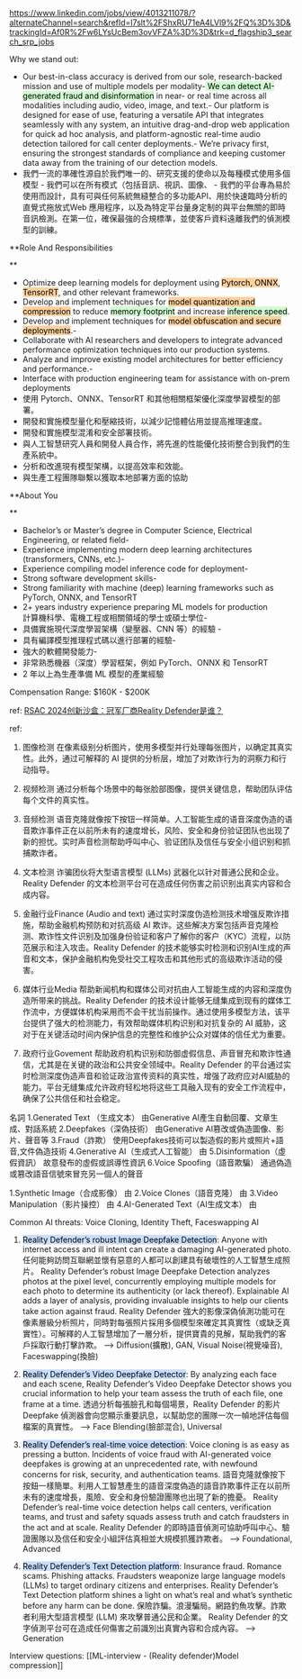 
https://www.linkedin.com/jobs/view/4013211078/?alternateChannel=search&refId=l7slt%2FShxRU71eA4LVl9%2FQ%3D%3D&trackingId=Af0R%2Fw6LYsUcBem3ovVFZA%3D%3D&trk=d_flagship3_search_srp_jobs

Why we stand out:  
  

- Our best-in-class accuracy is derived from our sole, research-backed mission and use of multiple models per modality-<mark style="background: #BBFABBA6;"> We can detect AI-generated fraud and disinformation</mark> in near- or real time across all modalities including audio, video, image, and text.- Our platform is designed for ease of use, featuring a versatile API that integrates seamlessly with any system, an intuitive drag-and-drop web application for quick ad hoc analysis, and platform-agnostic real-time audio detection tailored for call center deployments.- We’re privacy first, ensuring the strongest standards of compliance and keeping customer data away from the training of our detection models.  
- 我們一流的準確性源自於我們唯一的、研究支援的使命以及每種模式使用多個模型 - 我們可以在所有模式（包括音訊、視訊、圖像、 - 我們的平台專為易於使用而設計，具有可與任何系統無縫整合的多功能API、用於快速臨時分析的直覺式拖放式Web 應用程序，以及為特定平台量身定制的與平台無關的即時音訊檢測。在第一位，確保最強的合規標準，並使客戶資料遠離我們的偵測模型的訓練。

**Role And Responsibilities  
  
**

- Optimize deep learning models for deployment using <mark style="background: #FFB86CA6;">Pytorch, ONNX</mark>, <mark style="background: #FFB86CA6;">TensorRT</mark>, and other relevant frameworks.
- Develop and implement techniques for <mark style="background: #FFB86CA6;">model quantization and compression</mark> to reduce <mark style="background: #BBFABBA6;">memory footprint</mark> and increase <mark style="background: #BBFABBA6;">inference speed</mark>.
- Develop and implement techniques for <mark style="background: #FFB86CA6;">model obfuscation and secure deployments</mark>.- 
- Collaborate with AI researchers and developers to integrate advanced performance optimization techniques into our production systems.
- Analyze and improve existing model architectures for better efficiency and performance.- 
- Interface with production engineering team for assistance with on-prem deployments  
- 使用 Pytorch、ONNX、TensorRT 和其他相關框架優化深度學習模型的部署。
- 開發和實施模型量化和壓縮技術，以減少記憶體佔用並提高推理速度。
- 開發和實施模型混淆和安全部署技術。
- 與人工智慧研究人員和開發人員合作，將先進的性能優化技術整合到我們的生產系統中。
- 分析和改進現有模型架構，以提高效率和效能。
- 與生產工程團隊聯繫以獲取本地部署方面的協助
    
**About You  
  
**
- Bachelor’s or Master’s degree in Computer Science, Electrical Engineering, or related field- 
- Experience implementing modern deep learning architectures (transformers, CNNs, etc.)- 
- Experience compiling model inference code for deployment- 
- Strong software development skills- 
- Strong familiarity with machine (deep) learning frameworks such as PyTorch, ONNX, and TensorRT
- 2+ years industry experience preparing ML models for production  
	計算機科學、電機工程或相關領域的學士或碩士學位-
- 具備實施現代深度學習架構（變壓器、CNN 等）的經驗 -
- 具有編譯模型推理程式碼以進行部署的經驗-
- 強大的軟體開發能力-
- 非常熟悉機器（深度）學習框架，例如 PyTorch、ONNX 和 TensorRT
- 2 年以上為生產準備 ML 模型的產業經驗
    

Compensation Range: $160K - $200K

ref: [RSAC 2024创新沙盒：冠军厂商Reality Defender是谁？](https://www.secrss.com/articles/65863)

ref: 



1. 图像检测
在像素级别分析图片，使用多模型并行处理每张图片，以确定其真实性。此外，通过可解释的 AI 提供的分析层，增加了对欺诈行为的洞察力和行动指导。

2. 视频检测
通过分析每个场景中的每张脸部图像，提供关键信息，帮助团队评估每个文件的真实性。

3. 音频检测
语音克隆就像按下按钮一样简单。人工智能生成的语音深度伪造的语音欺诈事件正在以前所未有的速度增长，风险、安全和身份验证团队也出现了新的担忧。实时声音检测帮助呼叫中心、验证团队及信任与安全小组识别和抓捕欺诈者。

4. 文本检测
诈骗团伙将大型语言模型 (LLMs) 武器化以针对普通公民和企业。Reality Defender 的文本检测平台可在造成任何伤害之前识别出真实内容和合成内容。

1. 金融行业Finance (Audio and text)
通过实时深度伪造检测技术增强反欺诈措施，帮助金融机构预防和对抗高级 AI 欺诈。这些解决方案包括声音克隆检测、欺诈性文件识别及加强身份验证和客户了解你的客户（KYC）流程，以防范展示和注入攻击。Reality Defender 的技术能够实时检测和识别AI生成的声音和文本，保护金融机构免受社交工程攻击和其他形式的高级欺诈活动的侵害。

2. 媒体行业Media
帮助新闻机构和媒体公司对抗由人工智能生成的内容和深度伪造所带来的挑战。Reality Defender 的技术设计能够无缝集成到现有的媒体工作流中，方便媒体机构采用而不会干扰当前操作。通过使用多模型方法，该平台提供了强大的检测能力，有效帮助媒体机构识别和对抗复杂的 AI 威胁，这对于在关键活动时间内保护信息的完整性和维护公众对媒体的信任尤为重要。

3. 政府行业Govement
帮助政府机构识别和防御虚假信息、声音冒充和欺诈性通信，尤其是在关键的政治和公共安全领域中。Reality Defender 的平台通过实时检测深度伪造声音和验证政治宣传资料的真实性，增强了政府应对AI威胁的能力。平台无缝集成允许政府轻松地将这些工具融入现有的安全工作流程中，确保了公共信任和社会稳定。

名詞
1.Generated Text （生成文本）
	由Generative AI產生自動回覆、文章生成、對話系統
2.Deepfakes（深偽技術）
	由Generative AI篡改或偽造圖像、影片、聲音等
3.Fraud（詐欺）
	使用Deepfakes技術可以製造假的影片或照片+語音,文件偽造技術
4.Generative AI（生成式人工智能）
	由
5.Disinformation（虛假資訊）
	故意發布的虛假或誤導性資訊
6.Voice Spoofing（語音欺騙）
	通過偽造或篡改語音信號來冒充另一個人的聲音

1.Synthetic Image（合成影像）
	由
2.Voice Clones（語音克隆）
	由
3.Video Manipulation（影片操控）
	由
4.AI-Generated Text（AI生成文本）
	由

Common AI threats: Voice Cloning, Identity Theft, Faceswapping AI

1. <mark style="background: #ADCCFFA6;">Reality Defender’s robust Image Deepfake Detection</mark>:
Anyone with internet access and ill intent can create a damaging AI-generated photo. 任何能夠訪問互聯網並懷有惡意的人都可以創建具有破壞性的人工智慧生成照片。
Reality Defender’s robust Image Deepfake Detection analyzes photos at the pixel level, concurrently employing multiple models for each photo to determine its authenticity (or lack thereof). Explainable AI adds a layer of analysis, providing invaluable insights to help our clients take action against fraud. Reality Defender 強大的影像深偽偵測功能可在像素層級分析照片，同時對每張照片採用多個模型來確定其真實性（或缺乏真實性）。可解釋的人工智慧增加了一層分析，提供寶貴的見解，幫助我們的客戶採取行動打擊詐欺。
--> Diffusion(擴散), GAN, Visual Noise(視覺噪音), Faceswapping(換臉)

2. <mark style="background: #ADCCFFA6;">Reality Defender’s Video Deepfake Detector</mark>:
By analyzing each face and each scene, Reality Defender’s Video Deepfake Detector shows you crucial information to help your team assess the truth of each file, one frame at a time. 透過分析每張臉孔和每個場景，Reality Defender 的影片 Deepfake 偵測器會向您顯示重要訊息，以幫助您的團隊一次一幀地評估每個檔案的真實性。
--> Face Blending(臉部混合), Universal

3. <mark style="background: #ADCCFFA6;">Reality Defender’s real-time voice detection</mark>: 
Voice cloning is as easy as pressing a button. Incidents of voice fraud with AI-generated voice deepfakes is growing at an unprecedented rate, with newfound concerns for risk, security, and authentication teams. 語音克隆就像按下按鈕一樣簡單。利用人工智慧產生的語音深度偽造的語音詐欺事件正在以前所未有的速度增長，風險、安全和身份驗證團隊也出現了新的擔憂。
Reality Defender’s real-time voice detection helps call centers, verification teams, and trust and safety squads assess truth and catch fraudsters in the act and at scale. Reality Defender 的即時語音偵測可協助呼叫中心、驗證團隊以及信任和安全小組評估真相並大規模抓獲詐欺者。
--> Foundational, Advanced

4. <mark style="background: #ADCCFFA6;">Reality Defender’s Text Detection platform</mark>:
Insurance fraud. Romance scams. Phishing attacks. Fraudsters weaponize large language models (LLMs) to target ordinary citizens and enterprises. Reality Defender’s Text Detection platform shines a light on what’s real and what’s synthetic before any harm can be done. 保險詐騙。浪漫騙局。網路釣魚攻擊。詐欺者利用大型語言模型 (LLM) 來攻擊普通公民和企業。 Reality Defender 的文字偵測平台可在造成任何傷害之前識別出真實內容和合成內容。
--> Generation

Interview questions:  [[ML-interview - (Reality defender)Model compression]]

	